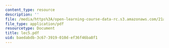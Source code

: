 ```yaml
---
content_type: resource
description: ''
file: /media/https%3A/open-learning-course-data-rc.s3.amazonaws.com/21a-441-the-conquest-of-america-spring-2004/baedabdb3c673919010def36f46ba8f1_lec5.pdf
file_type: application/pdf
resourcetype: Document
title: lec5.pdf
uid: baedabdb-3c67-3919-010d-ef36f46ba8f1
---
```

